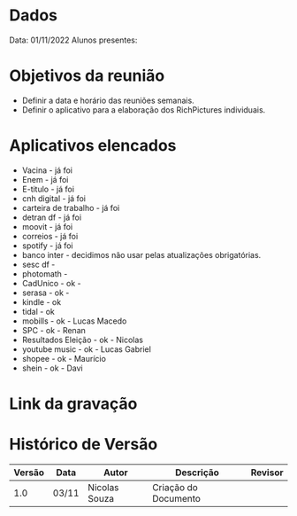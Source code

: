 

# Dados

Data: 01/11/2022
Alunos presentes: 

# Objetivos da reunião

- Definir a data e horário das reuniões semanais.
- Definir o aplicativo para a elaboração dos RichPictures individuais.

# Aplicativos elencados

- Vacina - já foi
- Enem - já foi
- E-titulo - já foi
- cnh digital - já foi
- carteira de trabalho - já foi
- detran df - já foi
- moovit - já foi
- correios - já foi
- spotify - já foi
- banco inter - decidimos não usar pelas atualizações obrigatórias.
- sesc df -
- photomath -  
- CadUnico - ok -
- serasa - ok -
- kindle - ok
- tidal - ok
- mobills  - ok - Lucas Macedo
- SPC - ok - Renan
- Resultados Eleição - ok - Nicolas
- youtube music - ok - Lucas Gabriel
- shopee - ok - Maurício
- shein - ok - Davi

# Link da gravação


# Histórico de Versão

| Versão | Data | Autor | Descrição | Revisor | 
| - | - | - | - | - |
| 1.0 | 03/11 | Nicolas Souza | Criação do Documento | |